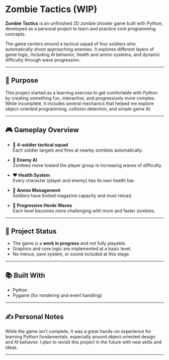 # Zombie Tactics (WIP)

**Zombie Tactics** is an unfinished 2D zombie shooter game built with Python, developed as a personal project to learn and practice core programming concepts.

The game centers around a tactical squad of four soldiers who automatically shoot approaching enemies. It explores different layers of game logic, including AI behavior, health and ammo systems, and dynamic difficulty through wave progression.

---

## 🧠 Purpose

This project started as a learning exercise to get comfortable with Python by creating something fun, interactive, and progressively more complex. While incomplete, it includes several mechanics that helped me explore object-oriented programming, collision detection, and simple game AI.

---

## 🎮 Gameplay Overview

- 👥 **4-soldier tactical squad**  
  Each soldier targets and fires at nearby zombies automatically.

- 🧟 **Enemy AI**  
  Zombies move toward the player group in increasing waves of difficulty.

- ❤️ **Health System**  
  Every character (player and enemy) has its own health bar.

- 🔫 **Ammo Management**  
  Soldiers have limited magazine capacity and must reload.

- 🌊 **Progressive Horde Waves**  
  Each level becomes more challenging with more and faster zombies.

---

## 🚧 Project Status

- The game is a **work in progress** and not fully playable.
- Graphics and core logic are implemented at a basic level.
- No menus, save system, or sound included at this stage.

---

## 📚 Built With

- Python
- Pygame (for rendering and event handling)

---

## ✍️ Personal Notes

While the game isn't complete, it was a great hands-on experience for learning Python fundamentals, especially around object-oriented design and AI behavior. I plan to revisit this project in the future with new skills and ideas.

---


